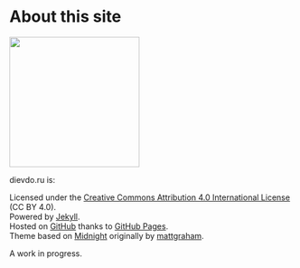 ---
---
About this site
===============

<img alt="" class="avatar width-full rounded-2" height="230" src="https://avatars3.githubusercontent.com/u/2707312?v=3&amp;s=460" width="230">

dievdo.ru is:

Licensed under the [Creative Commons Attribution 4.0 International License](http://creativecommons.org/licenses/by/4.0/) (CC BY 4.0).  
Powered by [Jekyll](http://jekyllrb.com/).  
Hosted on [GitHub](http://github.com/diev/diev.github.io) thanks to [GitHub Pages](http://pages.github.com/).  
Theme based on [Midnight](https://pages-themes.github.io/midnight/) originally by [mattgraham](https://twitter.com/michigangraham "Twitter").

A work in progress.
